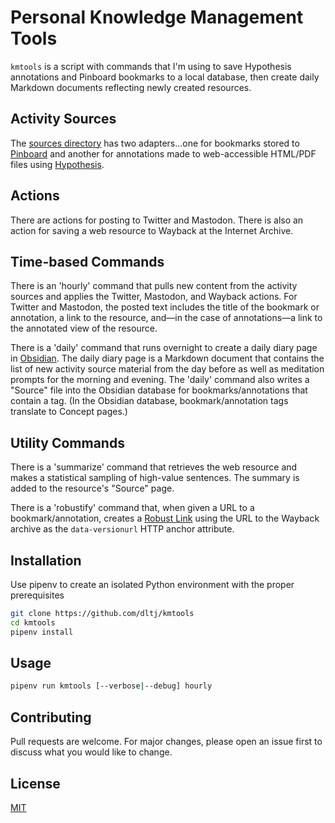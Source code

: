 # Personal Knowledge Management Tools

`kmtools` is a script with commands that I'm using to save Hypothesis annotations and Pinboard bookmarks to a local database, then create daily Markdown documents reflecting newly created resources.

## Activity Sources

The [sources directory](source/) has two adapters...one for bookmarks stored to [Pinboard](https://pinboard.in/) and another for annotations made to web-accessible HTML/PDF files using [Hypothesis](https://hypothes.is).

## Actions

There are actions for posting to Twitter and Mastodon.  There is also an action for saving a web resource to Wayback at the Internet Archive.

## Time-based Commands

There is an 'hourly' command that pulls new content from the activity sources and applies the Twitter, Mastodon, and Wayback actions.  For Twitter and Mastodon, the posted text includes the title of the bookmark or annotation, a link to the resource, and—in the case of annotations—a link to the annotated view of the resource.

There is a 'daily' command that runs overnight to create a daily diary page in [Obsidian](https://obsidian.md).  The daily diary page is a Markdown document that contains the list of new activity source material from the day before as well as meditation prompts for the morning and evening.  The 'daily' command also writes a "Source" file into the Obsidian database for bookmarks/annotations that contain a tag.  (In the Obsidian database, bookmark/annotation tags translate to Concept pages.)

## Utility Commands

There is a 'summarize' command that retrieves the web resource and makes a statistical sampling of high-value sentences.  The summary is added to the resource's "Source" page.

There is a 'robustify' command that, when given a URL to a bookmark/annotation, creates a [Robust Link](https://robustlinks.mementoweb.org/about/) using the URL to the Wayback archive as the `data-versionurl` HTTP anchor attribute.

## Installation

Use pipenv to create an isolated Python environment with the proper prerequisites

```bash
git clone https://github.com/dltj/kmtools
cd kmtools
pipenv install
```

## Usage

```bash
pipenv run kmtools [--verbose|--debug] hourly
```

## Contributing
Pull requests are welcome. For major changes, please open an issue first to discuss what you would like to change.

## License
[MIT](https://choosealicense.com/licenses/mit/)